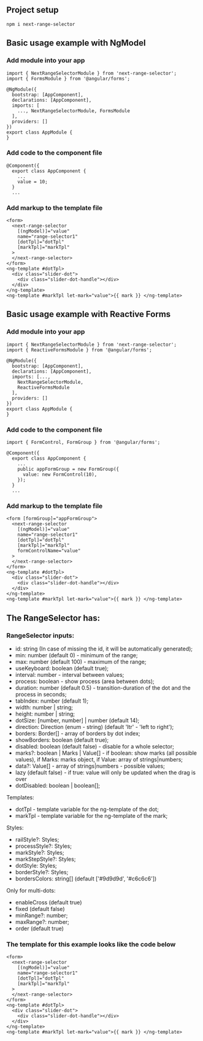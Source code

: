 ## Project setup

```
npm i next-range-selector
```

## Basic usage example with NgModel

### Add module into your app

```
import { NextRangeSelectorModule } from 'next-range-selector';
import { FormsModule } from '@angular/forms';

@NgModule({
  bootstrap: [AppComponent],
  declarations: [AppComponent],
  imports: [
    ..., NextRangeSelectorModule, FormsModule
  ],
  providers: []
})
export class AppModule {
}

```

### Add code to the component file

```
@Component({
  export class AppComponent {
    ...
    value = 10;
  }
  ...
```

### Add markup to the template file

```
<form>
  <next-range-selector
    [(ngModel)]="value"
    name="range-selector1"
    [dotTpl]="dotTpl"
    [markTpl]="markTpl"
  >
  </next-range-selector>
</form>
<ng-template #dotTpl>
  <div class="slider-dot">
    <div class="slider-dot-handle"></div>
  </div>
</ng-template>
<ng-template #markTpl let-mark="value">{{ mark }} </ng-template>
```

## Basic usage example with Reactive Forms

### Add module into your app

```
import { NextRangeSelectorModule } from 'next-range-selector';
import { ReactiveFormsModule } from '@angular/forms';

@NgModule({
  bootstrap: [AppComponent],
  declarations: [AppComponent],
  imports: [...,
    NextRangeSelectorModule,
    ReactiveFormsModule
  ],
  providers: []
})
export class AppModule {
}

```

### Add code to the component file

```
import { FormControl, FormGroup } from '@angular/forms';

@Component({
  export class AppComponent {
    ...
    public appFormGroup = new FormGroup({
      value: new FormControl(10),
    });
  }
  ...
```

### Add markup to the template file

```
<form [formGroup]="appFormGroup">
  <next-range-selector
    [(ngModel)]="value"
    name="range-selector1"
    [dotTpl]="dotTpl"
    [markTpl]="markTpl"
    formControlName="value"
  >
  </next-range-selector>
</form>
<ng-template #dotTpl>
  <div class="slider-dot">
    <div class="slider-dot-handle"></div>
  </div>
</ng-template>
<ng-template #markTpl let-mark="value">{{ mark }} </ng-template>
```

## The RangeSelector has:

### RangeSelector inputs:

- id: string (In case of missing the id, it will be automatically generated);
- min: number (default 0) - minimum of the range;
- max: number (default 100) - maximum of the range;
- useKeyboard: boolean (default true);
- interval: number - interval between values;
- process: boolean - show process (area between dots);
- duration: number (default 0.5) - transition-duration of the dot and the process in seconds;
- tabIndex: number (default 1);
- width: number | string;
- height: number | string;
- dotSize: [number, number] | number (default 14);
- direction: Direction (enum - string) (default 'ltr' - 'left to right');
- borders: Border[] - array of borders by dot index;
- showBorders: boolean (default true);
- disabled: boolean (default false) - disable for a whole selector;
- marks?: boolean | Marks | Value[] - if boolean: show marks (all possible values), if Marks: marks object, if Value: array of strings|numbers;
- data?: Value[] - array of strings|numbers - possible values;
- lazy (default false) - if true: value will only be updated when the drag is over
- dotDisabled: boolean | boolean[];

Templates:

- dotTpl - template variable for the ng-template of the dot;
- markTpl - template variable for the ng-template of the mark;

Styles:

- railStyle?: Styles;
- processStyle?: Styles;
- markStyle?: Styles;
- markStepStyle?: Styles;
- dotStyle: Styles;
- borderStyle?: Styles;
- bordersColors: string[] (default ['#9d9d9d', '#c6c6c6'])

Only for multi-dots:

- enableCross (default true)
- fixed (default false)
- minRange?: number;
- maxRange?: number;
- order (default true)

### The template for this example looks like the code below

```
<form>
  <next-range-selector
    [(ngModel)]="value"
    name="range-selector1"
    [dotTpl]="dotTpl"
    [markTpl]="markTpl"
  >
  </next-range-selector>
</form>
<ng-template #dotTpl>
  <div class="slider-dot">
    <div class="slider-dot-handle"></div>
  </div>
</ng-template>
<ng-template #markTpl let-mark="value">{{ mark }} </ng-template>
```
